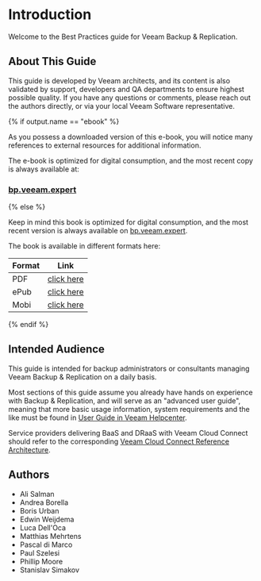 # Introduction

Welcome to the Best Practices guide for Veeam Backup & Replication.

## About This Guide

This guide is developed by Veeam architects, and its content is also validated
by support, developers and QA departments to ensure highest possible quality. If
you have any questions or comments, please reach out the authors directly, or
via your local Veeam Software representative.

{% if output.name == "ebook" %}

As you possess a downloaded version of this e-book, you will notice many references
to external resources for additional information.

The e-book is optimized for
digital consumption, and the most recent copy is always available at:
### [bp.veeam.expert](http://bp.veeam.expert)

{% else %}

Keep in mind this book is optimized for digital consumption, and the most recent version is always
available on [bp.veeam.expert](http://bp.veeam.expert).

The book is available in different formats here:


| Format | Link |
| -------|------|
| PDF    | [click here](https://www.gitbook.com/download/pdf/book/veeam/veeam-backup-replication-best-practices) |
| ePub   | [click here](https://www.gitbook.com/download/epub/book/veeam/veeam-backup-replication-best-practices) |
| Mobi   | [click here](https://www.gitbook.com/download/mobi/book/veeam/veeam-backup-replication-best-practices) |


{% endif %}


## Intended Audience

This guide is intended for backup administrators or consultants managing Veeam
Backup & Replication on a daily basis.

Most sections of this guide assume you already have hands on experience with
Backup & Replication, and will serve as an "advanced user guide", meaning
that more basic usage information, system requirements and the like must be
found in [User Guide in Veeam Helpcenter](https://www.veeam.com/documentation-guides-datasheets.html).

Service providers delivering BaaS and DRaaS with Veeam Cloud Connect should
refer to the corresponding
[Veeam Cloud Connect Reference Architecture](https://www.veeam.com/wp-cloud-connect-reference-architecture-v9.html).

## Authors
* Ali Salman
* Andrea  Borella
* Boris Urban
* Edwin Weijdema
* Luca Dell'Oca
* Matthias Mehrtens
* Pascal di Marco
* Paul Szelesi
* Phillip Moore
* Stanislav Simakov
